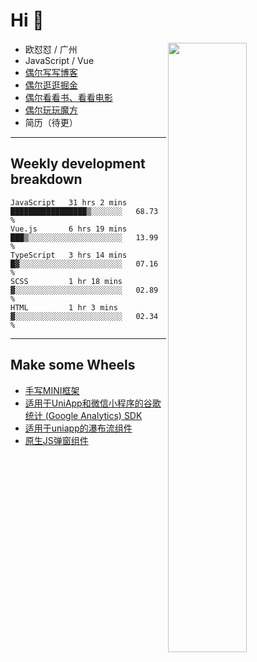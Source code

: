 # Hi 👋

[<img align="right" width="50%" src="https://github-readme-stats.vercel.app/api?username=OUDUIDUI&theme=dark&show_icons=true">](https://metrics.lecoq.io/OUDUIDUI?template=classic&#41;)


-   欧怼怼 / 广州
-   JavaScript / Vue
-   [偶尔写写博客](OUDUIDUI.cn)
-   [偶尔逛逛掘金](https://juejin.cn/user/4309700183594366)
-   [偶尔看看书、看看电影](https://www.yuque.com/books/share/3ee1684b-8e19-4849-b5aa-13d1813ded6d)
-   [偶尔玩玩魔方](https://cubing.com/results/person/2014OUSH01)
-   简历（待更）

---

##  Weekly development breakdown

<!--START_SECTION:waka-->
```text
JavaScript   31 hrs 2 mins   █████████████████▒░░░░░░░   68.73 % 
Vue.js       6 hrs 19 mins   ███▒░░░░░░░░░░░░░░░░░░░░░   13.99 % 
TypeScript   3 hrs 14 mins   █▓░░░░░░░░░░░░░░░░░░░░░░░   07.16 % 
SCSS         1 hr 18 mins    ▓░░░░░░░░░░░░░░░░░░░░░░░░   02.89 % 
HTML         1 hr 3 mins     ▓░░░░░░░░░░░░░░░░░░░░░░░░   02.34 % 
```
<!--END_SECTION:waka-->



---

##  Make some Wheels

- [手写MINI框架](https://github.com/OUDUIDUI/mini)
- [适用于UniApp和微信小程序的谷歌统计 (Google Analytics) SDK](https://github.com/OUDUIDUI/ga-tracker)
- [适用于uniapp的瀑布流组件](https://github.com/OUDUIDUI/uniapp_waterfalls_flow)
- [原生JS弹窗组件](https://github.com/OUDUIDUI/notice-kit)


